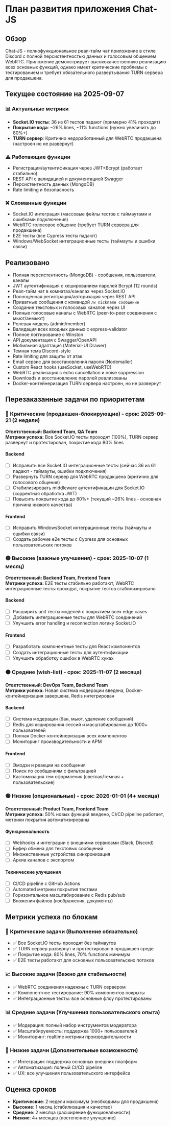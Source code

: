 # План развития приложения Chat-JS

## Обзор

Chat-JS - полнофункциональное реал-тайм чат приложение в стиле Discord с полной персистентностью данных и голосовым общением WebRTC. Приложение демонстрирует высококачественную реализацию всех основных функций, однако имеет критические проблемы с тестированием и требует обязательного развертывания TURN сервера для продакшена.

## Текущее состояние на 2025-09-07

### 📊 Актуальные метрики
- **Socket.IO тесты**: 36 из 61 тестов падают (примерно 41% проходят)
- **Покрытие кода**: ~26% lines, ~11% functions (нужно увеличить до 80%+)
- **TURN сервер**: Критично недоработанный для WebRTC продакшена (настроен но не развернут)

### ⚠️ Работающие функции
- Регистрация/аутентификация через JWT+Bcrypt (работает стабильно)
- REST API с валидацией и документацией Swagger
- Персистентность данных (MongoDB)
- Rate limiting и безопасность

### ❌ Сломанные функции
- Socket.IO интеграция (массовые фейлы тестов с таймаутами и ошибками подключения)
- WebRTC голосовое общение (требует TURN сервера для продакшена)
- E2E тесты (все Cypress тесты падают)
- Windows/WebSocket интеграционные тесты (таймауты и ошибки связи)

## Реализовано

- Полная персистентность (MongoDB) - сообщения, пользователи, каналы
- JWT аутентификация с хешированием паролей Bcrypt (12 rounds)
- Реал-тайм чат в комнатах/каналах через Socket.IO
- Полноценная регистрация/авторизация через REST API
- Приватные сообщения с командой `/w nickname сообщение`
- Создание текстовых и голосовых каналов через UI
- Полные голосовые каналы с WebRTC (peer-to-peer соединения с мьют/анмьют)
- Ролевая модель (admin/member)
- Валидация всех входных данных с express-validator
- Полное логгирование с Winston
- API документация с Swagger/OpenAPI
- Мобильная адаптация (Material-UI Drawer)
- Темная тема Discord-style
- Rate limiting для защиты от атак
- Email сервис для восстановления пароля (Nodemailer)
- Custom React hooks (useSocket, useWebRTC)
- WebRTC реализация с echo cancellation и noise suppression
- Downloads и восстановление паролей реализованы
- Docker-контейнеризация TURN сервера настроен, но не развернут

## Перезаказанные задачи по приоритетам

### 🔴 Критические (продакшен-блокирующие) - срок: 2025-09-21 (2 недели)
**Ответственный: Backend Team, QA Team**  
**Метрики успеха:** Все Socket.IO тесты проходят (100%), TURN сервер развернут и протестирован, покрытие кода 80% lines

#### Backend
- [ ] Исправить все Socket.IO интеграционные тесты (сейчас 36 из 61 падают - таймауты, ошибки подключения)
- [ ] Развернуть TURN сервер для WebRTC продакшена (критично для голосового общения)
- [ ] Стабилизировать middleware аутентификации для Socket.IO (корректная обработка JWT)
- [ ] Повысить покрытие кода до 80%+ (текущий ~26% lines - основная причина низкого качества)

#### Frontend
- [ ] Исправить WindowsSocket интеграционные тесты (таймауты и ошибки связи)
- [ ] Создать рабочие e2e тесты с Cypress для основных пользовательских потоков

### 🟡 Высокие (важные улучшения) - срок: 2025-10-07 (1 месяц)
**Ответственный: Backend Team, Frontend Team**  
**Метрики успеха:** E2E тесты стабильно работают, WebRTC интеграционные тесты проходят, покрытие тестов стабилизировано

#### Backend
- [ ] Расширить unit тесты моделей с покрытием всех edge cases
- [ ] Добавить интеграционные тесты для WebRTC соединений
- [ ] Улучшить error handling и reconnection логику Socket.IO

#### Frontend
- [ ] Разработать компонентные тесты для React компонентов
- [ ] Создать интеграционные тесты для аутентификации
- [ ] Улучшить обработку ошибок в WebRTC хуках

### 🟠 Средние (wish-list) - срок: 2025-11-07 (2 месяца)
**Ответственный: DevOps Team, Backend Team**  
**Метрики успеха:** Новая система модерации введена, Docker-контейнеризация завершена, Redis интегрирован

#### Backend
- [ ] Система модерации (бан, мьют, удаление сообщений)
- [ ] Redis для кэширования сессий и масштабирования до 1000+ пользователей
- [ ] Полная Docker-контейнеризация всех компонентов
- [ ] Мониторинг производительности и APM

#### Frontend
- [ ] Эмодзи и реакции на сообщения
- [ ] Поиск по сообщениям с фильтрацией
- [ ] Кастомизация тем оформления (светлая/темная + пользовательские)

### 🟢 Низкие (опциональные) - срок: 2026-01-01 (4+ месяца)
**Ответственный: Product Team, Frontend Team**  
**Метрики успеха:** 50% новых функций введено, CI/CD pipeline работает, метрики покрытия автоматизированы

#### Функциональность
- [ ] Webhooks и интеграции с внешними сервисами (Slack, Discord)
- [ ] Буфер обмена для текстовых сообщений
- [ ] Множественные устройства синхронизация
- [ ] Архив каналов с экспортом

#### Технические улучшения
- [ ] CI/CD pipeline с GitHub Actions
- [ ] Automated метрики покрытия тестами
- [ ] Горизонтальное масштабирование с Redis pub/sub
- [ ] Вложения файлов (изображения, документы)

## Метрики успеха по блокам

### 🚨 Критические задачи (Выполнение обязательно)
- ✅ Все Socket.IO тесты проходят без таймаутов
- ✅ TURN сервер развернут и протестирован в продакшен среде
- ✅ Покрытие кода: 80% lines, 70% functions минимум
- ✅ E2E тесты работают для основных пользовательских потоков

### 📈 Высокие задачи (Важно для стабильности)
- ✅ WebRTC соединения надежны с TURN сервером
- ✅ Компонентное тестирование: 90% компонентов покрыты
- ✅ Интеграционные тесты: все основные флоу протестированы

### 📊 Средние задачи (Улучшения пользовательского опыта)
- ✅ Модерация: полный набор инструментов модератора
- ✅ Масштабируемость: поддержка 1000+ пользователей
- ✅ Мониторинг: realtime метрики производительности

### 🎯 Низкие задачи (Дополнительные возможности)
- ✅ Интеграции: поддержка основных внешних платформ
- ✅ Автоматизация: полный CI/CD pipeline
- ✅ UX: все улучшения пользовательского интерфейса

## Оценка сроков

- **Критические**: 2 недели максимум (необходимы для продакшена)
- **Высокие**: 1 месяц (стабилизация и качество)
- **Средние**: 2 месяца (расширение функциональности)
- **Низкие**: 4+ месяцев (постепенное улучшение)